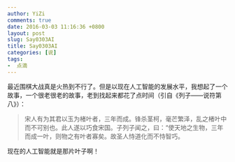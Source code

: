 ```yaml
---
author: YiZi
comments: true
date: 2016-03-03 11:16:36 +0800
layout: post
slug: Say0303AI
title: Say0303AI
categories: [说]
tags:
-  点滴
---
```

<div class="saying">
最近围棋大战真是火热到不行了。但是以现在人工智能的发展水平，我想起了一个故事，一个很老很老的故事，老到找起来都花了点时间（引自《列子——说符第八》）：
<blockquote>
宋人有为其君以玉为楮叶者，三年而成。锋杀茎柯，毫芒繁泽，乱之楮叶中而不可别也。此人遂以巧食宋国。子列子闻之，曰：“使天地之生物，三年而成一叶，则物之有叶者寡矣。故圣人恃道化而不恃智巧。
</blockquote>
现在的人工智能就是那片叶子啊！
</div>